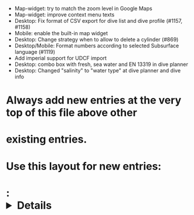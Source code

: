 - Map-widget: try to match the zoom level in Google Maps
- Map-widget: improve context menu texts
- Desktop: Fix format of CSV export for dive list and dive profile
  (#1157, #1158)
- Mobile: enable the built-in map widget
- Desktop: Change strategy when to allow to delete a cylinder (#869)
- Desktop/Mobile: Format numbers according to selected Subsurface
  language (#1119)
- Add imperial support for UDCF import
- Desktop: combo box with fresh, sea water and EN 13319 in dive planner
- Desktop: Changed "salinity" to "water type" at dive planner and dive info
# Always add new entries at the very top of this file above other
# existing entries.
# Use this layout for new entries:
# <Area>: <Details about the change> [reference thread / issue]
